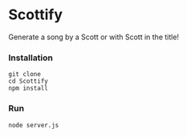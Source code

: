 # Scottify
Generate a song by a Scott or with Scott in the title!

### Installation
```
git clone
cd Scottify
npm install
```

### Run
```
node server.js
```
